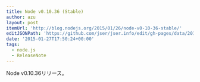 ```yaml
---
title: Node v0.10.36 (Stable)
author: azu
layout: post
itemUrl: 'http://blog.nodejs.org/2015/01/26/node-v0-10-36-stable/'
editJSONPath: 'https://github.com/jser/jser.info/edit/gh-pages/data/2015/01/index.json'
date: '2015-01-27T17:50:24+00:00'
tags:
  - node.js
  - ReleaseNote
---
```

Node v0.10.36リリース。

